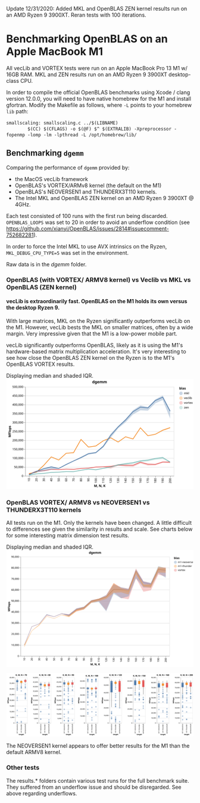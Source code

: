 Update 12/31/2020: Added MKL and OpenBLAS ZEN kernel results run on an AMD Ryzen 9 3900XT. Reran tests with 100 iterations.

# Benchmarking OpenBLAS on an Apple MacBook M1
All vecLib and VORTEX tests were run on an Apple MacBook Pro 13 M1 w/ 16GB RAM. MKL and ZEN results run on an AMD Ryzen 9 3900XT desktop-class CPU.

In order to compile the official OpenBLAS benchmarks using Xcode / clang version 12.0.0, you will need to have native homebrew for the M1 and install gfortran. Modify the Makefile as follows, where `-L` points to your homebrew `lib` path:
```
smallscaling: smallscaling.c ../$(LIBNAME)
        $(CC) $(CFLAGS) -o $(@F) $^ $(EXTRALIB) -Xpreprocessor -fopenmp -lomp -lm -lpthread -L /opt/homebrew/lib/
```

## Benchmarking `dgemm`
Comparing the performance of `dgemm` provided by:
- the MacOS vecLib framework
- OpenBLAS's VORTEX/ARMv8 kernel (the default on the M1)
- OpenBLAS's NEOVERSEN1 and THUNDERX3T110 kernels.
- The Intel MKL and OpenBLAS ZEN kernel on an AMD Ryzen 9 3900XT @ 4GHz.

Each test consisted of 100 runs with the first run being discarded. `OPENBLAS_LOOPS` was set to 20 in order to avoid an underflow condition (see https://github.com/xianyi/OpenBLAS/issues/2814#issuecomment-752682281). 

In order to force the Intel MKL to use AVX intrinsics on the Ryzen, `MKL_DEBUG_CPU_TYPE=5` was set in the environment. 

Raw data is in the _dgemm_ folder.

### OpenBLAS (with VORTEX/ ARMV8 kernel) vs Veclib vs MKL vs OpenBLAS (ZEN kernel)
#### vecLib is extraordinarily fast. OpenBLAS on the M1 holds its own versus the desktop Ryzen 9.
With large matrices, MKL on the Ryzen significantly outperforms vecLib on the M1. However, vecLib bests the MKL on smaller matrices, often by a wide margin. Very impressive given that the M1 is a low-power mobile part. 

vecLib significantly outperforms OpenBLAS, likely as it is using the M1's hardware-based matrix multiplication acceleration. It's very interesting to see how close the OpenBLAS ZEN kernel on the Ryzen is to the M1's OpenBLAS VORTEX results.  

Displaying median and shaded IQR.
![dgemm vecLib vs OpenBLAS ARMv8 kernel](dgemm/dgemm_vortex_vs_veclib.svg)

### OpenBLAS VORTEX/ ARMV8 vs NEOVERSEN1 vs THUNDERX3T110 kernels
All tests run on the M1. Only the kernels have been changed. A little difficult to differences see given the similarity in results and scale. See charts below for some interesting matrix dimension test results.

Displaying median and shaded IQR.
![dgemm OpenBLAS kernel comparison](dgemm/dgemm_openblas_kernel_comparison.svg)

![dgemm OpenBLAS kernel comparison 2](dgemm/dgemm_openblas_kernel_detail.1.svg)

The NEOVERSEN1 kernel appears to offer better results for the M1 than the default ARMV8 kernel.

### Other tests
The results.* folders contain various test runs for the full benchmark suite. They suffered from an underflow issue and should be disregarded. See above regarding underflows.




